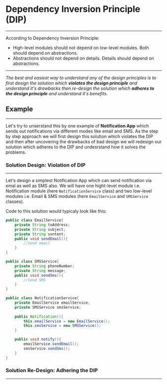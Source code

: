 # Dependency Inversion Principle (DIP)
---

According to Dependency Inversion Principle:
- High-level modules should not depend on low-level modules. Both should depend on abstractions.
- Abstractions should not depend on details.  Details should depend on abstractions.
---

*The best and easiest way to understand any of the design principles is to first design the solution which **violates the design principle** and understand it's drawbacks then re-design the solution which **adheres to the design principle** and understand it's benefits.*

## Example
---
Let's try to unserstand this by one example of **Notification App** which sends out notifications via different modes like email and SMS. As the step by step approach we will first design this solution which violates the DIP and then after uncovering the drawbacks of bad design we will redesign our solution which adheres to the DIP and undesrstand how it solves the problems.

### Solution Design: Violation of DIP
---
Let's design a simplest Notification App which can send notification via emal as well as SMS also. We will have one hight-level module i.e. Notification module (here `NotificationService` class) and two low-level modules i.e. Email & SMS modules (here `EmailService` and `SMSService` classes).

Code to this solution would typicaly look like this:

```java
public class EmailService{
    private String toAddress;
    private String subject;
    private String sontent;
    public void sendEmail(){
        //Send email
    }
}
```

```java
public class SMSService{
    private String phoneNumber;
    private String message;
    public void sendSms(){
        //Send SMS
    }
}
```

```java
public class NotificationService{
    private EmailService emailService;
    private SMSService smsService;
    
    public Notification(){
        this.emailService = new EmailService();
        this.smsService = new SMSService();
    }

    public void notify(){
        emailService.sendEmail();
        smsService.sendSms();
    }
}
```

### Solution Re-Design: Adhering the DIP
---